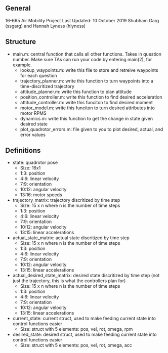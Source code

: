 ## General
16-665 Air Mobility Project
Last Updated: 10 October 2019
Shubham Garg (ssgarg) and Hannah Lyness (hlyness)

## Structure
* main.m: central function that calls all other functions. Takes in question number. Make sure TAs can run your code by entering main(2), for example.
   * lookup_waypoints.m: write this file to store and retreive waypoints for each question
   * trajectory_planner.m: write this function to turn waypoints into a time-discritized trajectory
   * attitude_planner.m: write this function to plan attitude
   * position_controller.m: write this function to find desired acceleration
   * attitude_controller.m: write this funciton to find desired moment
   * motor_model.m: write this funciton to turn desired attributes into motor RPMS
   * dynamics.m: write this function to get the change in state given desired state
   * plot_quadrotor_errors.m: file given to you to plot desired, actual, and error values

## Definitions
* state: quadrotor pose 
   * Size: 16x1
   * 1:3: position
   * 4:6: linear velocity
   * 7:9: orientation
   * 10:12: angular velocity
   * 13:16: motor speeds
* trajectory_matrix: trajectory discritized by time step
   * Size: 15 x n where n is the number of time steps
   * 1:3: position
   * 4:6: linear velocity
   * 7:9: orientation
   * 10:12: angular velocity
   * 13:15: linear accelerations
* actual_state_matrix: actual state discritized by time step
   * Size: 15 x n where n is the number of time steps
   * 1:3: position
   * 4:6: linear velocity
   * 7:9: orientation
   * 10:12: angular velocity
   * 13:15: linear accelerations
* actual_desired_state_matrix: desired state discritized by time step (not just the trajectory, this is what the controllers plan for)
   * Size: 15 x n where n is the number of time steps
   * 1:3: position
   * 4:6: linear velocity
   * 7:9: orientation
   * 10:12: angular velocity
   * 13:15: linear accelerations
* current_state: current struct, used to make feeding current state into control functions easier
   * Size: struct with 5 elements: pos, vel, rot, omega, rpm
* desired_state: desired struct, used to make feeding current state into control functions easier
   * Size: struct with 5 elements: pos, vel, rot, omega, acc
